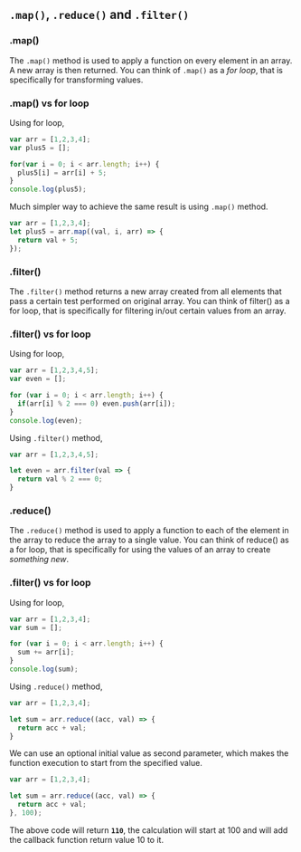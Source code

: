 ## `.map()`, `.reduce()` and `.filter()`

### .map()

The `.map()` method is used to apply a function on every element in an array. A new array is then returned. You can think of 
`.map()` as a *for loop*, that is specifically for transforming values.

### .map() vs for loop

Using for loop,

```javascript
var arr = [1,2,3,4];
var plus5 = [];

for(var i = 0; i < arr.length; i++) {
  plus5[i] = arr[i] + 5;
}
console.log(plus5);
```

Much simpler way to achieve the same result is using `.map()` method.

```javascript
var arr = [1,2,3,4];
let plus5 = arr.map((val, i, arr) => {
  return val + 5;
});
```

### .filter()

The `.filter()` method returns a new array created from all elements that pass a certain test performed on original array.
You can think of filter() as a for loop, that is specifically for filtering in/out certain values from an array.

### .filter() vs for loop

Using for loop,

```javascript
var arr = [1,2,3,4,5];
var even = [];

for (var i = 0; i < arr.length; i++) {
  if(arr[i] % 2 === 0) even.push(arr[i]);
}
console.log(even);
```

Using `.filter()` method,

```javascript
var arr = [1,2,3,4,5];

let even = arr.filter(val => {
  return val % 2 === 0;
}
```

### .reduce()

The `.reduce()` method is used to apply a function to each of the element in the array to reduce the array to a single value.
You can think of reduce() as a for loop, that is specifically for using the values of an array to create *something new*.

### .filter() vs for loop

Using for loop,

```javascript
var arr = [1,2,3,4];
var sum = [];

for (var i = 0; i < arr.length; i++) {
  sum += arr[i];
}
console.log(sum);
```

Using `.reduce()` method,

```javascript
var arr = [1,2,3,4];

let sum = arr.reduce((acc, val) => {
  return acc + val;
}
```

We can use an optional initial value as second parameter, which makes the function execution to start from the specified value.

```javascript
var arr = [1,2,3,4];

let sum = arr.reduce((acc, val) => {
  return acc + val;
}, 100);
```
The above code will return **`110`**, the calculation will start at 100 and will add the callback function return value 10 to it.
